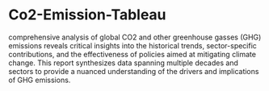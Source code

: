 # Co2-Emission-Tableau
comprehensive analysis of global CO2 and other greenhouse gasses (GHG) emissions reveals critical insights into the historical trends, sector-specific contributions, and the effectiveness of policies aimed at mitigating climate change. This report synthesizes data spanning multiple decades and sectors to provide a nuanced understanding of the drivers and implications of GHG emissions. 
